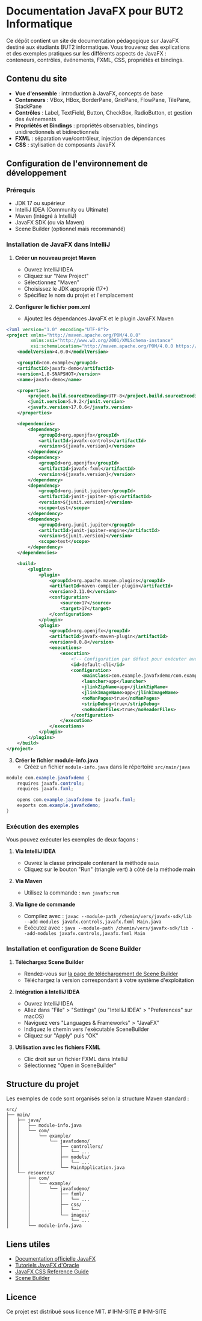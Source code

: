 # Documentation JavaFX pour BUT2 Informatique

Ce dépôt contient un site de documentation pédagogique sur JavaFX destiné aux étudiants BUT2 informatique. Vous trouverez des explications et des exemples pratiques sur les différents aspects de JavaFX : conteneurs, contrôles, événements, FXML, CSS, propriétés et bindings.

## Contenu du site

- **Vue d'ensemble** : introduction à JavaFX, concepts de base
- **Conteneurs** : VBox, HBox, BorderPane, GridPane, FlowPane, TilePane, StackPane
- **Contrôles** : Label, TextField, Button, CheckBox, RadioButton, et gestion des événements
- **Propriétés et Bindings** : propriétés observables, bindings unidirectionnels et bidirectionnels
- **FXML** : séparation vue/contrôleur, injection de dépendances
- **CSS** : stylisation de composants JavaFX

## Configuration de l'environnement de développement

### Prérequis

- JDK 17 ou supérieur
- IntelliJ IDEA (Community ou Ultimate)
- Maven (intégré à IntelliJ)
- JavaFX SDK (ou via Maven)
- Scene Builder (optionnel mais recommandé)

### Installation de JavaFX dans IntelliJ

1. **Créer un nouveau projet Maven**
   - Ouvrez IntelliJ IDEA
   - Cliquez sur "New Project"
   - Sélectionnez "Maven"
   - Choisissez le JDK approprié (17+)
   - Spécifiez le nom du projet et l'emplacement

2. **Configurer le fichier pom.xml**
   - Ajoutez les dépendances JavaFX et le plugin JavaFX Maven

```xml
<?xml version="1.0" encoding="UTF-8"?>
<project xmlns="http://maven.apache.org/POM/4.0.0"
         xmlns:xsi="http://www.w3.org/2001/XMLSchema-instance"
         xsi:schemaLocation="http://maven.apache.org/POM/4.0.0 https://maven.apache.org/xsd/maven-4.0.0.xsd">
    <modelVersion>4.0.0</modelVersion>

    <groupId>com.example</groupId>
    <artifactId>javafx-demo</artifactId>
    <version>1.0-SNAPSHOT</version>
    <name>javafx-demo</name>

    <properties>
        <project.build.sourceEncoding>UTF-8</project.build.sourceEncoding>
        <junit.version>5.9.2</junit.version>
        <javafx.version>17.0.6</javafx.version>
    </properties>

    <dependencies>
        <dependency>
            <groupId>org.openjfx</groupId>
            <artifactId>javafx-controls</artifactId>
            <version>${javafx.version}</version>
        </dependency>
        <dependency>
            <groupId>org.openjfx</groupId>
            <artifactId>javafx-fxml</artifactId>
            <version>${javafx.version}</version>
        </dependency>
        <dependency>
            <groupId>org.junit.jupiter</groupId>
            <artifactId>junit-jupiter-api</artifactId>
            <version>${junit.version}</version>
            <scope>test</scope>
        </dependency>
        <dependency>
            <groupId>org.junit.jupiter</groupId>
            <artifactId>junit-jupiter-engine</artifactId>
            <version>${junit.version}</version>
            <scope>test</scope>
        </dependency>
    </dependencies>

    <build>
        <plugins>
            <plugin>
                <groupId>org.apache.maven.plugins</groupId>
                <artifactId>maven-compiler-plugin</artifactId>
                <version>3.11.0</version>
                <configuration>
                    <source>17</source>
                    <target>17</target>
                </configuration>
            </plugin>
            <plugin>
                <groupId>org.openjfx</groupId>
                <artifactId>javafx-maven-plugin</artifactId>
                <version>0.0.8</version>
                <executions>
                    <execution>
                        <!-- Configuration par défaut pour exécuter avec "mvn javafx:run" -->
                        <id>default-cli</id>
                        <configuration>
                            <mainClass>com.example.javafxdemo/com.example.javafxdemo.MainApplication</mainClass>
                            <launcher>app</launcher>
                            <jlinkZipName>app</jlinkZipName>
                            <jlinkImageName>app</jlinkImageName>
                            <noManPages>true</noManPages>
                            <stripDebug>true</stripDebug>
                            <noHeaderFiles>true</noHeaderFiles>
                        </configuration>
                    </execution>
                </executions>
            </plugin>
        </plugins>
    </build>
</project>
```

3. **Créer le fichier module-info.java**
   - Créez un fichier `module-info.java` dans le répertoire `src/main/java`

```java
module com.example.javafxdemo {
    requires javafx.controls;
    requires javafx.fxml;

    opens com.example.javafxdemo to javafx.fxml;
    exports com.example.javafxdemo;
}
```

### Exécution des exemples

Vous pouvez exécuter les exemples de deux façons :

1. **Via IntelliJ IDEA**
   - Ouvrez la classe principale contenant la méthode `main`
   - Cliquez sur le bouton "Run" (triangle vert) à côté de la méthode main

2. **Via Maven**
   - Utilisez la commande : `mvn javafx:run`

3. **Via ligne de commande**
   - Compilez avec : `javac --module-path /chemin/vers/javafx-sdk/lib --add-modules javafx.controls,javafx.fxml Main.java`
   - Exécutez avec : `java --module-path /chemin/vers/javafx-sdk/lib --add-modules javafx.controls,javafx.fxml Main`

### Installation et configuration de Scene Builder

1. **Téléchargez Scene Builder**
   - Rendez-vous sur [la page de téléchargement de Scene Builder](https://gluonhq.com/products/scene-builder/)
   - Téléchargez la version correspondant à votre système d'exploitation

2. **Intégration à IntelliJ IDEA**
   - Ouvrez IntelliJ IDEA
   - Allez dans "File" > "Settings" (ou "IntelliJ IDEA" > "Preferences" sur macOS)
   - Naviguez vers "Languages & Frameworks" > "JavaFX"
   - Indiquez le chemin vers l'exécutable SceneBuilder
   - Cliquez sur "Apply" puis "OK"

3. **Utilisation avec les fichiers FXML**
   - Clic droit sur un fichier FXML dans IntelliJ
   - Sélectionnez "Open in SceneBuilder"

## Structure du projet

Les exemples de code sont organisés selon la structure Maven standard :

```
src/
├── main/
│   ├── java/
│   │   ├── module-info.java
│   │   └── com/
│   │       └── example/
│   │           └── javafxdemo/
│   │               ├── controllers/
│   │               │   └── ...
│   │               ├── models/
│   │               │   └── ...
│   │               └── MainApplication.java
│   └── resources/
│       ├── com/
│       │   └── example/
│       │       └── javafxdemo/
│       │           ├── fxml/
│       │           │   └── ...
│       │           ├── css/
│       │           │   └── ...
│       │           └── images/
│       │               └── ...
│       └── module-info.java
```

## Liens utiles

- [Documentation officielle JavaFX](https://openjfx.io/javadoc/17/)
- [Tutoriels JavaFX d'Oracle](https://docs.oracle.com/javase/8/javafx/get-started-tutorial/get_start_apps.htm)
- [JavaFX CSS Reference Guide](https://docs.oracle.com/javafx/2/api/javafx/scene/doc-files/cssref.html)
- [Scene Builder](https://gluonhq.com/products/scene-builder/)

## Licence

Ce projet est distribué sous licence MIT. #   I H M - S I T E  
 #   I H M - S I T E  
 